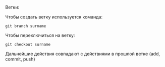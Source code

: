 
Ветки:

Чтобы создать ветку используется команда:

	git branch surname

Чтобы переключиться на ветку:

	git checkout surname

Дальнейшие действия совпадают с действиями в прошлой ветке (add, commit, push)